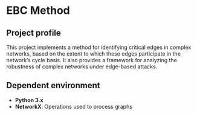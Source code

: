 # EBC Method

## Project profile
This project implements a method for identifying critical edges in complex networks, based on the extent to which these edges participate in the network’s cycle basis. It also provides a framework for analyzing the robustness of complex networks under edge-based attacks.

## Dependent environment
- **Python 3.x**
- **NetworkX**: Operations used to process graphs

